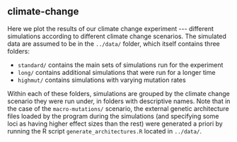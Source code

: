 ## climate-change

Here we plot the results of our climate change experiment --- different simulations according to different climate change scenarios. The simulated data are assumed to be in the `../data/` folder, which itself contains three folders:

* `standard/` contains the main sets of simulations run for the experiment 
* `long/` contains additional simulations that were run for a longer time
* `highmut/` contains simulations with varying mutation rates

Within each of these folders, simulations are grouped by the climate change scenario they were run under, in folders with descriptive names. Note that in the case of the `macro-mutations/` scenario, the external genetic architecture files loaded by the program during the simulations (and specifying some loci as having higher effect sizes than the rest) were generated a priori by running the R script `generate_architectures.R` located in `../data/`.